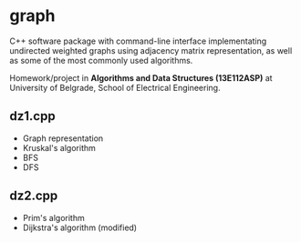 # graph
C++ software package with command-line interface implementating undirected weighted graphs using adjacency matrix representation, as well as some of the most commonly used algorithms.

Homework/project in **Algorithms and Data Structures (13E112ASP)** at University of Belgrade, School of Electrical Engineering.

## dz1.cpp
* Graph representation
* Kruskal's algorithm
* BFS
* DFS

## dz2.cpp
* Prim's algorithm
* Dijkstra's algorithm (modified)
